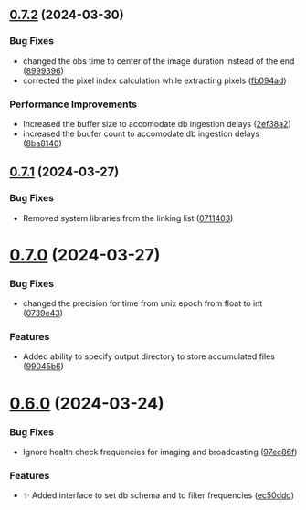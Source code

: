## [0.7.2](https://github.com/epic-astronomy/LWA_EPIC/compare/v0.7.1...v0.7.2) (2024-03-30)


### Bug Fixes

* changed the obs time to center of the image duration instead of the end ([8999396](https://github.com/epic-astronomy/LWA_EPIC/commit/89993967776e18030cb3bd268fe3c9d0fe2e03c4))
* corrected the pixel index calculation while extracting pixels ([fb094ad](https://github.com/epic-astronomy/LWA_EPIC/commit/fb094ad4e8897aa2ac4155b83e8648fc886ecdb1))


### Performance Improvements

* Increased the buffer size to accomodate db ingestion delays ([2ef38a2](https://github.com/epic-astronomy/LWA_EPIC/commit/2ef38a23a5770b60645d2c7cfcd478cc29f46875))
* increased the buufer count to accomodate db ingestion delays ([8ba8140](https://github.com/epic-astronomy/LWA_EPIC/commit/8ba8140fd56d6e224ef1a58ae4f936b2f06ab279))



## [0.7.1](https://github.com/epic-astronomy/LWA_EPIC/compare/v0.7.0...v0.7.1) (2024-03-27)


### Bug Fixes

* Removed system libraries from the linking list ([0711403](https://github.com/epic-astronomy/LWA_EPIC/commit/07114036480a36e1e0765b959c9b8c902d5b757d))



# [0.7.0](https://github.com/epic-astronomy/LWA_EPIC/compare/v0.6.0...v0.7.0) (2024-03-27)


### Bug Fixes

* changed the precision for time from unix epoch from float to int ([0739e43](https://github.com/epic-astronomy/LWA_EPIC/commit/0739e4337106bf0075f82f284056586b1457c5b2))


### Features

* Added ability to specify output directory to store accumulated files ([99045b6](https://github.com/epic-astronomy/LWA_EPIC/commit/99045b6ba4a4f185c3193732a5c9d7f2ee2efa0b))



# [0.6.0](https://github.com/epic-astronomy/LWA_EPIC/compare/ec50ddd37750fc98a291321f7c1644c27e97c273...v0.6.0) (2024-03-24)


### Bug Fixes

* Ignore health check frequencies for imaging and broadcasting ([97ec86f](https://github.com/epic-astronomy/LWA_EPIC/commit/97ec86fa08ad73563997f42748c374abcbd3a1f0))


### Features

* :sparkles: Added interface to set db schema and to filter frequencies ([ec50ddd](https://github.com/epic-astronomy/LWA_EPIC/commit/ec50ddd37750fc98a291321f7c1644c27e97c273))



